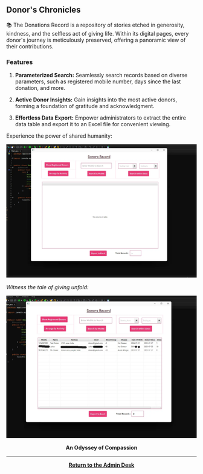 ## Donor's Chronicles

📚 The Donations Record is a repository of stories etched in generosity, kindness, and the selfless act of giving life. Within its digital pages, every donor's journey is meticulously preserved, offering a panoramic view of their contributions.

### **Features**

1. **Parameterized Search:** Seamlessly search records based on diverse parameters, such as registered mobile number, days since the last donation, and more.

2. **Active Donor Insights:** Gain insights into the most active donors, forming a foundation of gratitude and acknowledgment.

3. **Effortless Data Export:** Empower administrators to extract the entire data table and export it to an Excel file for convenient viewing.

Experience the power of shared humanity:

![Donor's Chronicles](./assets/DonorsRecord.webp)

_Witness the tale of giving unfold:_

![Donor's Chronicles - Filled](./assets/DonorsRecordFilled.webp)

<center><b>An Odyssey of Compassion</b></center>

<center>
<hr><a href="./Page2.md"><b>Return to the Admin Desk</b></a>
</center>
